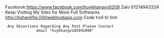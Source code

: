 Facebook:https://www.facebook.com/huykhangvo0209
Zalo 01214943324
          Keep Visiting My Sites for More Full Softwares
               http://ksharefile.000webhostapp.com
              Code troll tỏ tình
               

     Any Objections Regarding Any Post Please Contact
                  email "huykhangvo02092000"